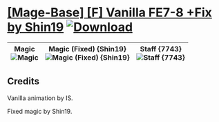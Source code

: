 # [\[Mage-Base\] \[F\] Vanilla FE7-8 +Fix by Shin19](https://github.com/Klokinator/FE-Repo/tree/main/Battle%20Animations/Magi%20-%20Nature-Type/%5BMage-Base%5D%20%5BF%5D%20Vanilla%20FE7-8%20%2BFix%20by%20Shin19) [![Download](https://img.shields.io/badge/Download--red?style=social&logo=github)](https://minhaskamal.github.io/DownGit/#/home?url=https://github.com/Klokinator/FE-Repo/tree/main/Battle%20Animations/Magi%20-%20Nature-Type/%5BMage-Base%5D%20%5BF%5D%20Vanilla%20FE7-8%20%2BFix%20by%20Shin19)

| <b>Magic</b><br/><img alt="Magic" src="https://raw.githubusercontent.com/Klokinator/FE-Repo/main/Battle%20Animations/Magi%20-%20Nature-Type/%5BMage-Base%5D%20%5BF%5D%20Vanilla%20FE7-8%20+Fix%20by%20Shin19/6.%20Magic/Magic.gif"/> | <b>Magic (Fixed) {Shin19}</b><br/><img alt="Magic (Fixed) {Shin19}" src="https://raw.githubusercontent.com/Klokinator/FE-Repo/main/Battle%20Animations/Magi%20-%20Nature-Type/%5BMage-Base%5D%20%5BF%5D%20Vanilla%20FE7-8%20+Fix%20by%20Shin19/6.%20Magic%20(Fixed)%20%7BShin19%7D/Magic.gif"/> | <b>Staff {7743}</b><br/><img alt="Staff {7743}" src="https://raw.githubusercontent.com/Klokinator/FE-Repo/main/Battle%20Animations/Magi%20-%20Nature-Type/%5BMage-Base%5D%20%5BF%5D%20Vanilla%20FE7-8%20+Fix%20by%20Shin19/7.%20Staff%20%7B7743%7D/Staff.gif"/> |
| :---: | :---: | :---: |

## Credits

Vanilla animation by IS. 

Fixed magic by Shin19.

